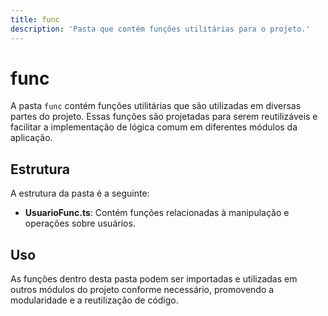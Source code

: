 ```yaml
---
title: func
description: 'Pasta que contém funções utilitárias para o projeto.'
---
```


# func

A pasta `func` contém funções utilitárias que são utilizadas em diversas partes do projeto. Essas funções são projetadas para serem reutilizáveis e facilitar a implementação de lógica comum em diferentes módulos da aplicação. 

## Estrutura

A estrutura da pasta é a seguinte:

- **UsuarioFunc.ts**: Contém funções relacionadas à manipulação e operações sobre usuários.

## Uso

As funções dentro desta pasta podem ser importadas e utilizadas em outros módulos do projeto conforme necessário, promovendo a modularidade e a reutilização de código.